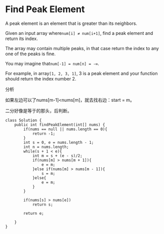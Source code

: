 # Find Peak Element

A peak element is an element that is greater than its neighbors.

Given an input array where`num[i] ≠ num[i+1]`, find a peak element and return its index.

The array may contain multiple peaks, in that case return the index to any one of the peaks is fine.

You may imagine that`num[-1] = num[n] = -∞`.

For example, in array`[1, 2, 3, 1]`, 3 is a peak element and your function should return the index number 2.

分析

如果左边可以了nums\[m-1\]&lt;nums\[m\]，就去找右边：start = m。

二分好像是等于的那头，后判断。

```text
class Solution {
    public int findPeakElement(int[] nums) {
        if(nums == null || nums.length == 0){
            return -1;
        }
        int s = 0, e = nums.length - 1;
        int n = nums.length;
        while(s + 1 < e){
            int m = s + (e - s)/2;
            if(nums[m] > nums[m + 1]){
                e = m;
            }else if(nums[m] > nums[m - 1]){
                s = m;
            }else{
                e = m;
            }
        }

        if(nums[s] > nums[e])
            return s;

        return e;

    }
}
```

